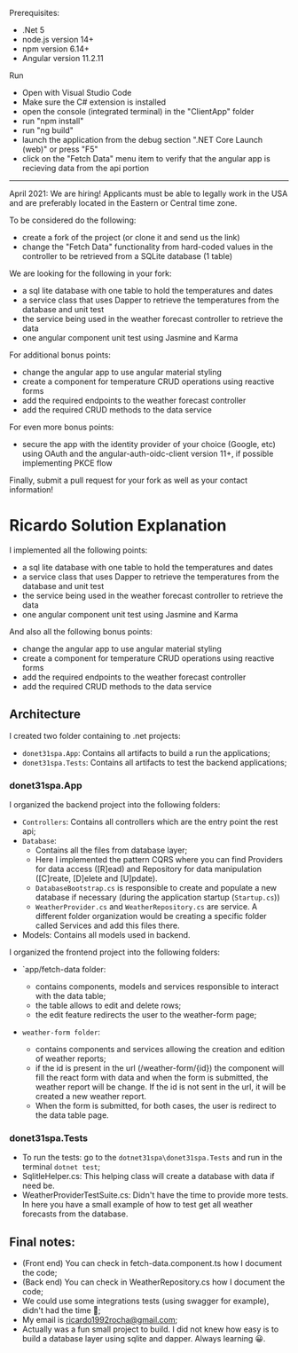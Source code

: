 Prerequisites:

- .Net 5
- node.js version 14+
- npm version 6.14+
- Angular version 11.2.11

Run

- Open with Visual Studio Code
- Make sure the C# extension is installed
- open the console (integrated terminal) in the "ClientApp" folder
- run "npm install"
- run "ng build"
- launch the application from the debug section ".NET Core Launch (web)" or press "F5"
- click on the "Fetch Data" menu item to verify that the angular app is recieving data from the api portion

---

April 2021: We are hiring!
Applicants must be able to legally work in the USA and are preferably located in the Eastern or Central time zone.

To be considered do the following:

- create a fork of the project (or clone it and send us the link)
- change the "Fetch Data" functionality from hard-coded values in the controller to be retrieved from a SQLite database (1 table)

We are looking for the following in your fork:

- a sql lite database with one table to hold the temperatures and dates
- a service class that uses Dapper to retrieve the temperatures from the database and unit test
- the service being used in the weather forecast controller to retrieve the data
- one angular component unit test using Jasmine and Karma

For additional bonus points:

- change the angular app to use angular material styling
- create a component for temperature CRUD operations using reactive forms
- add the required endpoints to the weather forecast controller
- add the required CRUD methods to the data service

For even more bonus points:

- secure the app with the identity provider of your choice (Google, etc) using OAuth and the angular-auth-oidc-client version 11+, if possible implementing PKCE flow

Finally, submit a pull request for your fork as well as your contact information!

# Ricardo Solution Explanation

I implemented all the following points:

- a sql lite database with one table to hold the temperatures and dates
- a service class that uses Dapper to retrieve the temperatures from the database and unit test
- the service being used in the weather forecast controller to retrieve the data
- one angular component unit test using Jasmine and Karma

And also all the following bonus points:

- change the angular app to use angular material styling
- create a component for temperature CRUD operations using reactive forms
- add the required endpoints to the weather forecast controller
- add the required CRUD methods to the data service

## Architecture

I created two folder containing to .net projects:

- `donet31spa.App`: Contains all artifacts to build a run the applications;
- `donet31spa.Tests`: Contains all artifacts to test the backend applications;

### donet31spa.App

I organized the backend project into the following folders:

- `Controllers`: Contains all controllers which are the entry point the rest api;
- `Database`:
    - Contains all the files from database layer;
    - Here I implemented the pattern CQRS where you can find Providers for data access ([R]ead) and Repository for data manipulation ([C]reate, [D]elete and [U]pdate).
    - `DatabaseBootstrap.cs` is responsible to create and populate a new database if necessary (during the application startup (`Startup.cs`))
    - `WeatherProvider.cs` and `WeatherRepository.cs` are service. A different folder organization would be creating a specific folder called Services and add this files there.
- Models: Contains all models used in backend.

I organized the frontend project into the following folders:

- `app/fetch-data folder:
    - contains components, models and services responsible to interact with the data table;
    - the table allows to edit and delete rows;
    - the edit feature redirects the user to the weather-form page;

- `weather-form folder`:
    - contains components and services allowing the creation and edition of weather reports;
    - if the id is present in the url (/weather-form/{id}) the component will fill the react form with data and when the form is submitted, the weather report will be change. If the id is not sent in the url, it will be created a new weather report.
    - When the form is submitted, for both cases, the user is redirect to the data table page.

### donet31spa.Tests

- To run the tests: go to the `dotnet31spa\donet31spa.Tests` and run in the terminal `dotnet test`;
- SqlitleHelper.cs: This helping class will create a database with data if need be.
- WeatherProviderTestSuite.cs: Didn't have the time to provide more tests. In here you have a small example of how to test get all weather forecasts from the database.

## Final notes:

- (Front end) You can check in fetch-data.component.ts how I document the code;
- (Back end) You can check in WeatherRepository.cs how I document the code;
- We could use some integrations tests (using swagger for example), didn't had the time 🤔;
- My email is ricardo1992rocha@gmail.com;
- Actually was a fun small project to build. I did not knew how easy is to build a database layer using sqlite and dapper. Always learning 😀.
